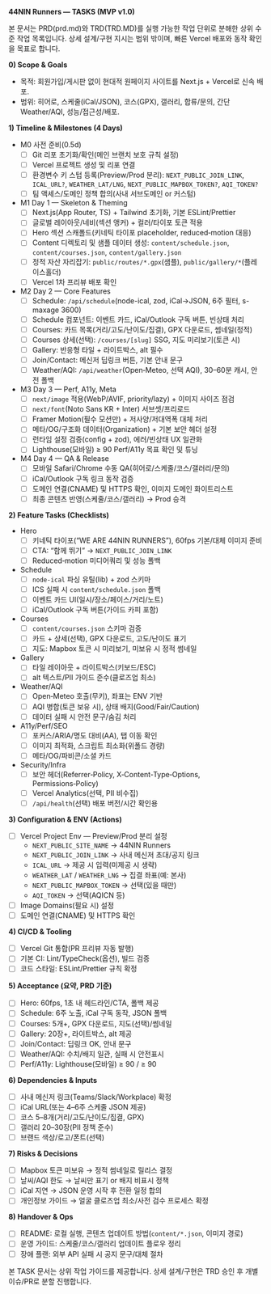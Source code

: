 **44NIN Runners — TASKS (MVP v1.0)**

본 문서는 PRD(prd.md)와 TRD(TRD.MD)를 실행 가능한 작업 단위로 분해한 상위 수준 작업 목록입니다. 상세 설계/구현 지시는 범위 밖이며, 빠른 Vercel 배포와 동작 확인을 목표로 합니다.

**0) Scope & Goals**
- 목적: 회원가입/게시판 없이 현대적 원페이지 사이트를 Next.js + Vercel로 신속 배포.
- 범위: 히어로, 스케줄(iCal/JSON), 코스(GPX), 갤러리, 합류/문의, 간단 Weather/AQI, 성능/접근성/배포.

**1) Timeline & Milestones (4 Days)**
- M0 사전 준비(0.5d)
  - [ ] Git 리포 초기화/확인(메인 브랜치 보호 규칙 설정)
  - [ ] Vercel 프로젝트 생성 및 리포 연결
  - [ ] 환경변수 키 스텁 등록(Preview/Prod 분리): `NEXT_PUBLIC_JOIN_LINK`, `ICAL_URL?`, `WEATHER_LAT/LNG`, `NEXT_PUBLIC_MAPBOX_TOKEN?`, `AQI_TOKEN?`
  - [ ] 팀 액세스/도메인 정책 합의(사내 서브도메인 or 커스텀)

- M1 Day 1 — Skeleton & Theming
  - [ ] Next.js(App Router, TS) + Tailwind 초기화, 기본 ESLint/Prettier
  - [ ] 글로벌 레이아웃/네비(섹션 앵커) + 컬러/타이포 토큰 적용
  - [ ] Hero 섹션 스캐폴드(키네틱 타이포 placeholder, reduced‑motion 대응)
  - [ ] Content 디렉토리 및 샘플 데이터 생성: `content/schedule.json`, `content/courses.json`, `content/gallery.json`
  - [ ] 정적 자산 자리잡기: `public/routes/*.gpx`(샘플), `public/gallery/*`(플레이스홀더)
  - [ ] Vercel 1차 프리뷰 배포 확인

- M2 Day 2 — Core Features
  - [ ] Schedule: `/api/schedule`(node-ical, zod, iCal→JSON, 6주 필터, s-maxage 3600)
  - [ ] Schedule 컴포넌트: 이벤트 카드, iCal/Outlook 구독 버튼, 빈상태 처리
  - [ ] Courses: 카드 목록(거리/고도/난이도/집결), GPX 다운로드, 썸네일(정적)
  - [ ] Courses 상세(선택): `/courses/[slug]` SSG, 지도 미리보기(토큰 시)
  - [ ] Gallery: 반응형 타일 + 라이트박스, alt 필수
  - [ ] Join/Contact: 메신저 딥링크 버튼, 기본 안내 문구
  - [ ] Weather/AQI: `/api/weather`(Open‑Meteo, 선택 AQI), 30–60분 캐시, 안전 폴백

- M3 Day 3 — Perf, A11y, Meta
  - [ ] `next/image` 적용(WebP/AVIF, priority/lazy) + 이미지 사이즈 점검
  - [ ] `next/font`(Noto Sans KR + Inter) 서브셋/프리로드
  - [ ] Framer Motion(필수 모션만) + 저사양/저대역폭 대체 처리
  - [ ] 메타/OG/구조화 데이터(Organization) + 기본 보안 헤더 설정
  - [ ] 런타임 설정 검증(config + zod), 에러/빈상태 UX 일관화
  - [ ] Lighthouse(모바일) ≥ 90 Perf/A11y 목표 확인 및 튜닝

- M4 Day 4 — QA & Release
  - [ ] 모바일 Safari/Chrome 수동 QA(히어로/스케줄/코스/갤러리/문의)
  - [ ] iCal/Outlook 구독 링크 동작 검증
  - [ ] 도메인 연결(CNAME) 및 HTTPS 확인, 이미지 도메인 화이트리스트
  - [ ] 최종 콘텐츠 반영(스케줄/코스/갤러리) → Prod 승격

**2) Feature Tasks (Checklists)**
- Hero
  - [ ] 키네틱 타이포(“WE ARE 44NIN RUNNERS”), 60fps 기본/대체 이미지 준비
  - [ ] CTA: “함께 뛰기” → `NEXT_PUBLIC_JOIN_LINK`
  - [ ] Reduced‑motion 미디어쿼리 및 성능 폴백

- Schedule
  - [ ] `node-ical` 파싱 유틸(lib) + zod 스키마
  - [ ] ICS 실패 시 `content/schedule.json` 폴백
  - [ ] 이벤트 카드 UI(일시/장소/페이스/거리/노트)
  - [ ] iCal/Outlook 구독 버튼(가이드 카피 포함)

- Courses
  - [ ] `content/courses.json` 스키마 검증
  - [ ] 카드 + 상세(선택), GPX 다운로드, 고도/난이도 표기
  - [ ] 지도: Mapbox 토큰 시 미리보기, 미보유 시 정적 썸네일

- Gallery
  - [ ] 타일 레이아웃 + 라이트박스(키보드/ESC)
  - [ ] alt 텍스트/PII 가이드 준수(클로즈업 최소)

- Weather/AQI
  - [ ] Open‑Meteo 호출(무키), 좌표는 ENV 기반
  - [ ] AQI 병합(토큰 보유 시), 상태 배지(Good/Fair/Caution)
  - [ ] 데이터 실패 시 안전 문구/숨김 처리

- A11y/Perf/SEO
  - [ ] 포커스/ARIA/명도 대비(AA), 탭 이동 확인
  - [ ] 이미지 최적화, 스크립트 최소화(위폴드 경량)
  - [ ] 메타/OG/파비콘/소셜 카드

- Security/Infra
  - [ ] 보안 헤더(Referrer‑Policy, X‑Content‑Type‑Options, Permissions‑Policy)
  - [ ] Vercel Analytics(선택, PII 비수집)
  - [ ] `/api/health`(선택) 배포 버전/시간 확인용

**3) Configuration & ENV (Actions)**
- [ ] Vercel Project Env — Preview/Prod 분리 설정
  - `NEXT_PUBLIC_SITE_NAME` → 44NIN Runners
  - `NEXT_PUBLIC_JOIN_LINK` → 사내 메신저 초대/공지 링크
  - `ICAL_URL` → 제공 시 입력(미제공 시 생략)
  - `WEATHER_LAT` / `WEATHER_LNG` → 집결 좌표(예: 본사)
  - `NEXT_PUBLIC_MAPBOX_TOKEN` → 선택(있을 때만)
  - `AQI_TOKEN` → 선택(AQICN 등)
- [ ] Image Domains(필요 시) 설정
- [ ] 도메인 연결(CNAME) 및 HTTPS 확인

**4) CI/CD & Tooling**
- [ ] Vercel Git 통합(PR 프리뷰 자동 발행)
- [ ] 기본 CI: Lint/TypeCheck(옵션), 빌드 검증
- [ ] 코드 스타일: ESLint/Prettier 규칙 확정

**5) Acceptance (요약, PRD 기준)**
- [ ] Hero: 60fps, 1초 내 헤드라인/CTA, 폴백 제공
- [ ] Schedule: 6주 노출, iCal 구독 동작, JSON 폴백
- [ ] Courses: 5개+, GPX 다운로드, 지도(선택)/썸네일
- [ ] Gallery: 20장+, 라이트박스, alt 제공
- [ ] Join/Contact: 딥링크 OK, 안내 문구
- [ ] Weather/AQI: 수치/배지 일관, 실패 시 안전표시
- [ ] Perf/A11y: Lighthouse(모바일) ≥ 90 / ≥ 90

**6) Dependencies & Inputs**
- [ ] 사내 메신저 링크(Teams/Slack/Workplace) 확정
- [ ] iCal URL(또는 4–6주 스케줄 JSON 제공)
- [ ] 코스 5–8개(거리/고도/난이도/집결, GPX)
- [ ] 갤러리 20–30장(PII 정책 준수)
- [ ] 브랜드 색상/로고/폰트(선택)

**7) Risks & Decisions**
- [ ] Mapbox 토큰 미보유 → 정적 썸네일로 릴리스 결정
- [ ] 날씨/AQI 한도 → 날씨만 표기 or 배지 비표시 정책
- [ ] iCal 지연 → JSON 운영 시작 후 전환 일정 합의
- [ ] 개인정보 가이드 → 얼굴 클로즈업 최소/사전 검수 프로세스 확정

**8) Handover & Ops**
- [ ] README: 로컬 실행, 콘텐츠 업데이트 방법(`content/*.json`, 이미지 경로)
- [ ] 운영 가이드: 스케줄/코스/갤러리 업데이트 플로우 정리
- [ ] 장애 플랜: 외부 API 실패 시 공지 문구/대체 절차

본 TASK 문서는 상위 작업 가이드를 제공합니다. 상세 설계/구현은 TRD 승인 후 개별 이슈/PR로 분할 진행합니다.

